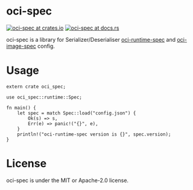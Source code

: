 # oci-spec
[![oci-spec at crates.io](https://img.shields.io/crates/v/oci-spec.svg)](https://crates.io/crates/oci-spec)
[![oci-spec at docs.rs](https://docs.rs/oci-spec/badge.svg)](https://docs.rs/oci-spec)

oci-spec is a library for Serializer/Deserialiser [oci-runtime-spec](https://github.com/opencontainers/runtime-spec) and [oci-image-spec](https://github.com/opencontainers/image-spec) config.

# Usage
```
extern crate oci_spec;

use oci_spec::runtime::Spec;

fn main() {
    let spec = match Spec::load("config.json") {
        Ok(s) => s,
        Err(e) => panic!("{}", e),
    }
    println!("oci-runtime-spec version is {}", spec.version);
}
```

# License
oci-spec is under the MIT or Apache-2.0 license.
